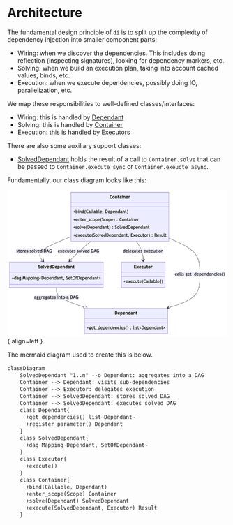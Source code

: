 # Architecture

The fundamental design principle of `di` is to split up the complexity of dependency injection into smaller component parts:

- Wiring: when we discover the dependencies. This includes doing reflection (inspecting signatures), looking for dependency markers, etc.
- Solving: when we build an execution plan, taking into account cached values, binds, etc.
- Execution: when we execute dependencies, possibly doing IO, parallelization, etc.

We map these responsibilities to well-defined classes/interfaces:

- Wiring: this is handled by [Dependant]
- Solving: this is handled by [Container]
- Execution: this is handled by [Executor]s

There are also some auxiliary support classes:

- [SolvedDependant] holds the result of a call to `Container.solve` that can be passed to `Container.execute_sync` or `Container.exeucte_async`.

Fundamentally, our class diagram looks like this:

![ClassDiagram](architecture.png){ align=left }

The mermaid diagram used to create this is below.

``` mermaid
classDiagram
    SolvedDependant "1..n" --o Dependant: aggregates into a DAG
    Container --> Dependant: visits sub-dependencies
    Container --> Executor: delegates execution
    Container --> SolvedDependant: stores solved DAG
    Container --> SolvedDependant: executes solved DAG
    class Dependant{
      +get_dependencies() list~Dependant~
      +register_parameter() Dependant
    }
    class SolvedDependant{
      +dag Mapping~Dependant, SetOfDependant~
    }
    class Executor{
      +execute()
    }
    class Container{
      +bind(Callable, Dependant)
      +enter_scope(Scope) Container
      +solve(Dependant) SolvedDependant
      +execute(SolvedDependant, Executor) Result
    }
```

[Dependant]: https://github.com/adriangb/di/blob/main/di/api/dependencies.py
[Container]: https://github.com/adriangb/di/blob/main/di/api/container.py
[Executor]: https://github.com/adriangb/di/blob/main/di/api/executor.py
[SolvedDependant]: https://github.com/adriangb/di/blob/main/di/api/solved.py
